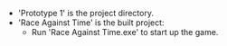 - 'Prototype 1' is the project directory.
- 'Race Against Time' is the built project:
  - Run 'Race Against Time.exe' to start up the game.
